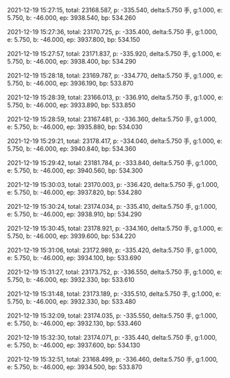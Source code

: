 2021-12-19 15:27:15, total: 23168.587, p: -335.540, delta:5.750 手, g:1.000, e: 5.750, b: -46.000, ep: 3938.540, bp: 534.260

2021-12-19 15:27:36, total: 23170.725, p: -335.400, delta:5.750 手, g:1.000, e: 5.750, b: -46.000, ep: 3937.800, bp: 534.150

2021-12-19 15:27:57, total: 23171.837, p: -335.920, delta:5.750 手, g:1.000, e: 5.750, b: -46.000, ep: 3938.400, bp: 534.290

2021-12-19 15:28:18, total: 23169.787, p: -334.770, delta:5.750 手, g:1.000, e: 5.750, b: -46.000, ep: 3936.190, bp: 533.870

2021-12-19 15:28:39, total: 23166.013, p: -336.910, delta:5.750 手, g:1.000, e: 5.750, b: -46.000, ep: 3933.890, bp: 533.850

2021-12-19 15:28:59, total: 23167.481, p: -336.360, delta:5.750 手, g:1.000, e: 5.750, b: -46.000, ep: 3935.880, bp: 534.030

2021-12-19 15:29:21, total: 23178.417, p: -334.040, delta:5.750 手, g:1.000, e: 5.750, b: -46.000, ep: 3940.840, bp: 534.360

2021-12-19 15:29:42, total: 23181.784, p: -333.840, delta:5.750 手, g:1.000, e: 5.750, b: -46.000, ep: 3940.560, bp: 534.300

2021-12-19 15:30:03, total: 23170.003, p: -336.420, delta:5.750 手, g:1.000, e: 5.750, b: -46.000, ep: 3937.820, bp: 534.280

2021-12-19 15:30:24, total: 23174.034, p: -335.410, delta:5.750 手, g:1.000, e: 5.750, b: -46.000, ep: 3938.910, bp: 534.290

2021-12-19 15:30:45, total: 23178.921, p: -334.160, delta:5.750 手, g:1.000, e: 5.750, b: -46.000, ep: 3939.600, bp: 534.220

2021-12-19 15:31:06, total: 23172.989, p: -335.420, delta:5.750 手, g:1.000, e: 5.750, b: -46.000, ep: 3934.100, bp: 533.690

2021-12-19 15:31:27, total: 23173.752, p: -336.550, delta:5.750 手, g:1.000, e: 5.750, b: -46.000, ep: 3932.330, bp: 533.610

2021-12-19 15:31:48, total: 23173.189, p: -335.510, delta:5.750 手, g:1.000, e: 5.750, b: -46.000, ep: 3932.330, bp: 533.480

2021-12-19 15:32:09, total: 23174.035, p: -335.550, delta:5.750 手, g:1.000, e: 5.750, b: -46.000, ep: 3932.130, bp: 533.460

2021-12-19 15:32:30, total: 23174.071, p: -335.440, delta:5.750 手, g:1.000, e: 5.750, b: -46.000, ep: 3937.600, bp: 534.130

2021-12-19 15:32:51, total: 23168.499, p: -336.460, delta:5.750 手, g:1.000, e: 5.750, b: -46.000, ep: 3934.500, bp: 533.870
